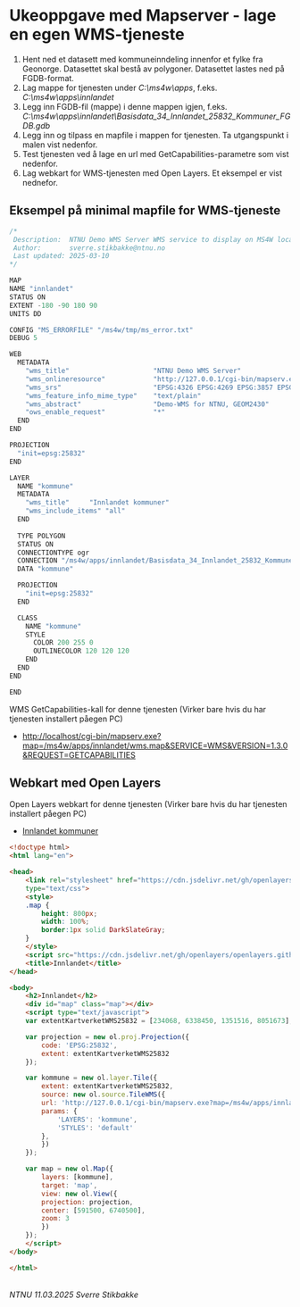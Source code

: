# Ukeoppgave med Mapserver - lage en egen WMS-tjeneste

1. Hent ned et datasett med kommuneinndeling innenfor et fylke fra Geonorge. Datasettet skal bestå av polygoner. Datasettet lastes ned på FGDB-format.
2. Lag mappe for tjenesten under _C:\ms4w\apps_, f.eks. _C:\ms4w\apps\innlandet_
3. Legg inn FGDB-fil (mappe) i denne mappen igjen, f.eks. *C:\ms4w\apps\innlandet\Basisdata_34_Innlandet_25832_Kommuner_FGDB.gdb*
4. Legg inn og tilpass en mapfile i mappen for tjenesten. Ta utgangspunkt i malen vist nedenfor.
5. Test tjenesten ved å lage en url med GetCapabilities-parametre som vist nedenfor.
6. Lag webkart for WMS-tjenesten med Open Layers. Et eksempel er vist nednefor.

## Eksempel på minimal mapfile for WMS-tjeneste

```c
/*
 Description:  NTNU Demo WMS Server WMS service to display on MS4W localhost (http://127.0.0.1)
 Author:       sverre.stikbakke@ntnu.no
 Last updated: 2025-03-10
*/

MAP
NAME "innlandet"
STATUS ON
EXTENT -180 -90 180 90
UNITS DD

CONFIG "MS_ERRORFILE" "/ms4w/tmp/ms_error.txt"
DEBUG 5

WEB
  METADATA
    "wms_title"                     "NTNU Demo WMS Server"
    "wms_onlineresource"            "http://127.0.0.1/cgi-bin/mapserv.exe?MAP=/apps/innlandet/wms.map"
    "wms_srs"                       "EPSG:4326 EPSG:4269 EPSG:3857 EPSG:25832"
    "wms_feature_info_mime_type"    "text/plain"
    "wms_abstract"                  "Demo-WMS for NTNU, GEOM2430"
    "ows_enable_request"            "*"
  END
END

PROJECTION
  "init=epsg:25832"
END

LAYER
  NAME "kommune"
  METADATA
    "wms_title"     "Innlandet kommuner"
    "wms_include_items" "all"
  END
  
  TYPE POLYGON
  STATUS ON
  CONNECTIONTYPE ogr
  CONNECTION "/ms4w/apps/innlandet/Basisdata_34_Innlandet_25832_Kommuner_FGDB.gdb"
  DATA "kommune"

  PROJECTION
    "init=epsg:25832"
  END

  CLASS
    NAME "kommune"
    STYLE
      COLOR 200 255 0
      OUTLINECOLOR 120 120 120
    END
  END
END

END

```

WMS GetCapabilities-kall for denne tjenesten (Virker bare hvis du har tjenesten installert påegen PC)

- [http://localhost/cgi-bin/mapserv.exe?map=/ms4w/apps/innlandet/wms.map&SERVICE=WMS&VERSION=1.3.0&REQUEST=GETCAPABILITIES](http://localhost/cgi-bin/mapserv.exe?map=/ms4w/apps/innlandet/wms.map&SERVICE=WMS&VERSION=1.3.0&REQUEST=GETCAPABILITIES)


## Webkart med Open Layers

Open Layers webkart for denne tjenesten (Virker bare hvis du har tjenesten installert påegen PC)

- [Innlandet kommuner](docs/innlandet.html)

```html
<!doctype html>
<html lang="en">

<head>
    <link rel="stylesheet" href="https://cdn.jsdelivr.net/gh/openlayers/openlayers.github.io@master/en/v6.2.1/css/ol.css"
    type="text/css">
    <style>
    .map {
        height: 800px;
        width: 100%;
        border:1px solid DarkSlateGray;
    }
    </style>
    <script src="https://cdn.jsdelivr.net/gh/openlayers/openlayers.github.io@master/en/v6.2.1/build/ol.js"></script>
    <title>Innlandet</title>
</head>

<body>
    <h2>Innlandet</h2>
    <div id="map" class="map"></div>
    <script type="text/javascript">
    var extentKartverketWMS25832 = [234068, 6338450, 1351516, 8051673];

    var projection = new ol.proj.Projection({
        code: 'EPSG:25832',
        extent: extentKartverketWMS25832
    });

    var kommune = new ol.layer.Tile({
        extent: extentKartverketWMS25832,
        source: new ol.source.TileWMS({
        url: 'http://127.0.0.1/cgi-bin/mapserv.exe?map=/ms4w/apps/innlandet/wms.map?',
        params: {
            'LAYERS': 'kommune',
            'STYLES': 'default'
        },
        })
    });

    var map = new ol.Map({
        layers: [kommune],
        target: 'map',
        view: new ol.View({
        projection: projection,
        center: [591500, 6740500],
        zoom: 3
        })
    });
    </script>
</body>

</html>
```

\
_NTNU 11.03.2025 Sverre Stikbakke_